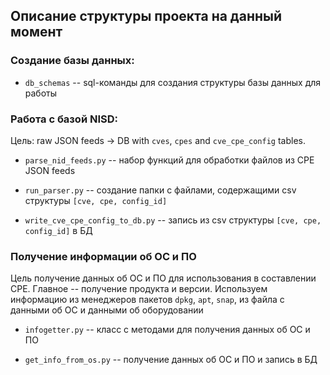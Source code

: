 ## Описание структуры проекта на данный момент

### Создание базы данных:

* `db_schemas` -- sql-команды для создания структуры базы данных для работы

### Работа с базой NISD:
Цель: raw JSON feeds -> DB with `cves`, `cpes` and `cve_cpe_config` tables.

* `parse_nid_feeds.py` -- набор функций для обработки файлов из CPE JSON feeds

* `run_parser.py` -- создание папки с файлами, содержащими csv структуры `[cve, cpe, config_id]`

* `write_cve_cpe_config_to_db.py` -- запись из сsv структуры `[cve, cpe, config_id]` в БД

### Получение информации об ОС и ПО
Цель получение данных об ОС и ПО для использования в составлении CPE. Главное -- получение продукта и версии. Используем информацию из менеджеров пакетов `dpkg`, `apt`, `snap`, из файла с данными об ОС и данными об оборудовании 

* `infogetter.py` -- класс с методами для получения данных об ОС и ПО

* `get_info_from_os.py` -- получение данных об ОС и ПО и запись в БД

